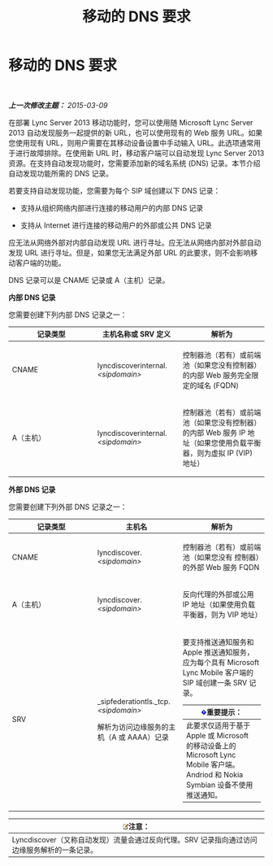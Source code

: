 ﻿---
title: 移动的 DNS 要求
TOCTitle: 移动的 DNS 要求
ms:assetid: df6962bc-2a16-440e-a333-022ebd14f957
ms:mtpsurl: https://technet.microsoft.com/zh-cn/library/Hh690040(v=OCS.15)
ms:contentKeyID: 49314484
ms.date: 05/19/2016
mtps_version: v=OCS.15
ms.translationtype: HT
---

# 移动的 DNS 要求

 

_**上一次修改主题：** 2015-03-09_

在部署 Lync Server 2013 移动功能时，您可以使用随 Microsoft Lync Server 2013 自动发现服务一起提供的新 URL，也可以使用现有的 Web 服务 URL。如果您使用现有 URL，则用户需要在其移动设备设置中手动输入 URL。此选项通常用于进行故障排除。在使用新 URL 时，移动客户端可以自动发现 Lync Server 2013 资源。在支持自动发现功能时，您需要添加新的域名系统 (DNS) 记录。本节介绍自动发现功能所需的 DNS 记录。

若要支持自动发现功能，您需要为每个 SIP 域创建以下 DNS 记录：

  - 支持从组织网络内部进行连接的移动用户的内部 DNS 记录

  - 支持从 Internet 进行连接的移动用户的外部或公共 DNS 记录

应无法从网络外部对内部自动发现 URL 进行寻址。应无法从网络内部对外部自动发现 URL 进行寻址。但是，如果您无法满足外部 URL 的此要求，则不会影响移动客户端的功能。

DNS 记录可以是 CNAME 记录或 A（主机）记录。

**内部 DNS 记录**

您需要创建下列内部 DNS 记录之一：


<table>
<colgroup>
<col style="width: 33%" />
<col style="width: 33%" />
<col style="width: 33%" />
</colgroup>
<thead>
<tr class="header">
<th>记录类型</th>
<th>主机名称或 SRV 定义</th>
<th>解析为</th>
</tr>
</thead>
<tbody>
<tr class="odd">
<td><p>CNAME</p></td>
<td><p>lyncdiscoverinternal.<em>&lt;sipdomain&gt;</em></p></td>
<td><p>控制器池（若有）或前端池（如果您没有控制器）的内部 Web 服务完全限定的域名 (FQDN)</p></td>
</tr>
<tr class="even">
<td><p>A（主机）</p></td>
<td><p>lyncdiscoverinternal.<em>&lt;sipdomain&gt;</em></p></td>
<td><p>控制器池（若有）或前端池（如果您没有控制器）的内部 Web 服务 IP 地址（如果您使用负载平衡器，则为虚拟 IP (VIP) 地址）</p></td>
</tr>
</tbody>
</table>


**外部 DNS 记录**

您需要创建下列外部 DNS 记录之一：


<table>
<colgroup>
<col style="width: 33%" />
<col style="width: 33%" />
<col style="width: 33%" />
</colgroup>
<thead>
<tr class="header">
<th>记录类型</th>
<th>主机名</th>
<th>解析为</th>
</tr>
</thead>
<tbody>
<tr class="odd">
<td><p>CNAME</p></td>
<td><p>lyncdiscover. <em>&lt;sipdomain&gt;</em></p></td>
<td><p>控制器池（若有）或前端池（如果您没有 控制器）的外部 Web 服务 FQDN</p></td>
</tr>
<tr class="even">
<td><p>A（主机）</p></td>
<td><p>lyncdiscover. <em>&lt;sipdomain&gt;</em></p></td>
<td><p>反向代理的外部或公用 IP 地址（如果使用负载平衡器，则为 VIP 地址）</p></td>
</tr>
<tr class="odd">
<td><p>SRV</p></td>
<td><p>_sipfederationtls._tcp. <em>&lt;sipdomain&gt;</em></p>
<p>解析为访问边缘服务的主机（A 或 AAAA）记录</p></td>
<td><p>要支持推送通知服务和 Apple 推送通知服务，应为每个具有 Microsoft Lync Mobile 客户端的 SIP 域创建一条 SRV 记录。</p>
<div class="alert">
<table>
<thead>
<tr class="header">
<th><img src="images/Gg398794.important(OCS.15).gif" title="important" alt="important" />重要提示：</th>
</tr>
</thead>
<tbody>
<tr class="odd">
<td>此要求仅适用于基于 Apple 或 Microsoft 的移动设备上的 Microsoft Lync Mobile 客户端。Andriod 和 Nokia Symbian 设备不使用推送通知。</td>
</tr>
</tbody>
</table>

</div></td>
</tr>
</tbody>
</table>


<table>
<thead>
<tr class="header">
<th><img src="images/Dn783119.note(OCS.15).gif" title="note" alt="note" />注意：</th>
</tr>
</thead>
<tbody>
<tr class="odd">
<td>Lyncdiscover（又称自动发现）流量会通过反向代理。SRV 记录指向通过访问边缘服务解析的一条记录。</td>
</tr>
</tbody>
</table>

